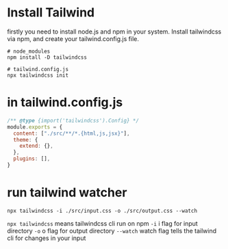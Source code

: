 # Install Tailwind
firstly you need to install node.js and npm in your system.
Install tailwindcss via npm, and create your tailwind.config.js file.
```shell
# node_modules
npm install -D tailwindcss

# tailwind.config.js
npx tailwindcss init
```

# in tailwind.config.js
```javascript
/** @type {import('tailwindcss').Config} */
module.exports = {
  content: ["./src/**/*.{html,js,jsx}"],
  theme: {
    extend: {},
  },
  plugins: [],
}
```

# run tailwind watcher
```shell
npx tailwindcss -i ./src/input.css -o ./src/output.css --watch
```

`npx tailwindcss` means tailwindcss cli run on npm
`-i` i flag for input directory
`-o` o flag for output directory
`--watch` watch flag tells the tailwind cli for changes in your input